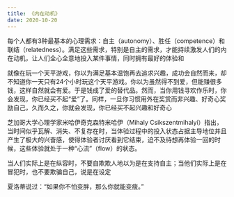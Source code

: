 ```yaml
---
title: 《内在动机》
date: 2020-10-20
---
```


每个人都有3种最基本的心理需求：自主（autonomy）、胜任（competence）和联结（relatedness）。满足这些需求，特别是自主的需求，才能持续激发人们的内在动机，让人们全心全意地投入某件事情，同时拥有最好的体验和

就像在玩一个天平游戏，你以为满足基本温饱再去追求兴趣，成功会自然而来，却不知道你一天只有24个小时玩这个天平游戏。你以为虽然得不到爱，但能赚很多钱，这样自然就会有爱。于是钱成了爱的替代品。然而，当你用钱寻欢作乐时，你会发现，你已经买不起“爱”了。同样，一旦你习惯用外在奖赏而非兴趣、好奇心奖励自己，久而久之，你就会发现，你已经买不起兴趣和好奇心

芝加哥大学心理学家米哈伊奇克森特米哈伊（Mihaly Csikszentmihalyi）指出，当时间似乎瓦解、消失、不复存在时，当体验过程中的投入状态占据主导地位并且产生了极大的兴奋感，使得体验者讨厌看到它结束，迫不及待想再体验一回的时候，这些体验就处于一种“心流”（flow）的状态。

当人们实际上是在纵容时，不要自欺欺人地以为是在支持自主；当他们实际上是在冒犯时，也不要欺骗自己，说是在设定

夏洛蒂说过：“如果你不怕变胖，那么你就能变瘦。”
